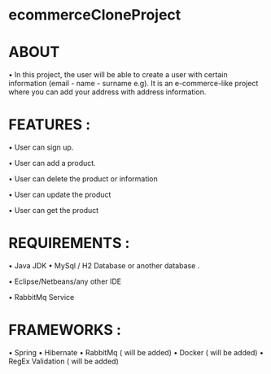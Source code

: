 # ecommerceCloneProject


# ABOUT 
 • In this project, the user will be able to create a user with certain information (email - name - surname e.g).
  It is an e-commerce-like project where you can add your address with address information.
 
 # FEATURES :
 
• User can sign up.

• User can add a product.

• User can delete the product or information 

• User can update  the product 

• User can get the product 
  
 
 
 
 # REQUIREMENTS :
 
•  Java JDK 
• MySql /  H2 Database or  another database . 

• Eclipse/Netbeans/any other IDE

• RabbitMq Service


# FRAMEWORKS :

• Spring 
• Hibernate 
• RabbitMq ( will be added) 
• Docker  ( will be added) 
• RegEx Validation ( will be added)



 
